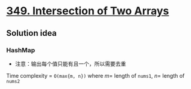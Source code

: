 # [349. Intersection of Two Arrays](https://leetcode.com/problems/intersection-of-two-arrays/)

## Solution idea

### HashMap

* 注意：输出每个值只能有且一个，所以需要去重

Time complexity = `O(max{m, n})` where $m=$ length of `nums1`, $n=$ length of `nums2`